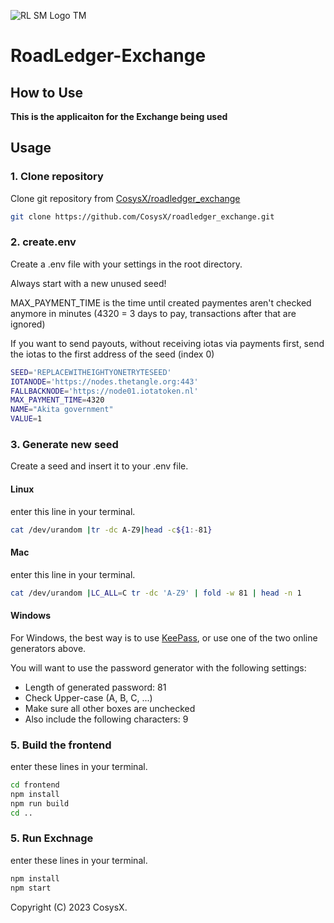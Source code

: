 ![RL SM Logo TM](https://user-images.githubusercontent.com/18197505/212445304-d1577a71-81c0-425f-b838-7a0fbcd821c1.png)

# RoadLedger-Exchange

## How to Use

**This is the applicaiton for the Exchange being used**

## Usage

### 1. Clone repository

Clone git repository from [CosysX/roadledger_exchange](https://github.com/CosysX/roadledger_exchange)
```bash
git clone https://github.com/CosysX/roadledger_exchange.git
```

### 2. create.env

Create a .env file with your settings in the root directory.

Always start with a new unused seed!

MAX_PAYMENT_TIME is the time until created paymentes aren't checked anymore in minutes (4320 = 3 days to pay, transactions after that are ignored)

If you want to send payouts, without receiving iotas via payments first, send the iotas to the first address of the seed (index 0)

```bash
SEED='REPLACEWITHEIGHTYONETRYTESEED'
IOTANODE='https://nodes.thetangle.org:443'
FALLBACKNODE='https://node01.iotatoken.nl'
MAX_PAYMENT_TIME=4320
NAME="Akita government"
VALUE=1
```

### 3. Generate new seed

Create a seed and insert it to your .env file.

#### Linux
 enter this line in your terminal.
```bash
cat /dev/urandom |tr -dc A-Z9|head -c${1:-81}
```

#### Mac
 enter this line in your terminal.
```bash
cat /dev/urandom |LC_ALL=C tr -dc 'A-Z9' | fold -w 81 | head -n 1
```

#### Windows
For Windows, the best way is to use [KeePass](https://keepass.info/), or use one of the two online generators above.

You will want to use the password generator with the following settings:

- Length of generated password: 81
- Check Upper-case (A, B, C, ...)
- Make sure all other boxes are unchecked
- Also include the following characters: 9

### 5. Build the frontend

enter these lines in your terminal.
```bash
cd frontend
npm install
npm run build
cd ..
```

### 5. Run Exchnage

enter these lines in your terminal.
```bash
npm install
npm start
```


Copyright (C) 2023 CosysX.
